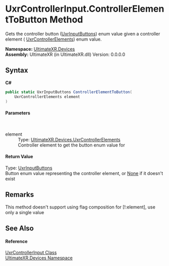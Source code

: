 # UxrControllerInput.ControllerElementToButton Method 
 

Gets the controller button (<a href="T_UltimateXR_Devices_UxrInputButtons">UxrInputButtons</a>) enum value given a controller element ( <a href="T_UltimateXR_Devices_UxrControllerElements">UxrControllerElements</a>) enum value.

**Namespace:**&nbsp;<a href="N_UltimateXR_Devices">UltimateXR.Devices</a><br />**Assembly:**&nbsp;UltimateXR (in UltimateXR.dll) Version: 0.0.0.0

## Syntax

**C#**<br />
``` C#
public static UxrInputButtons ControllerElementToButton(
	UxrControllerElements element
)
```


#### Parameters
&nbsp;<dl><dt>element</dt><dd>Type: <a href="T_UltimateXR_Devices_UxrControllerElements">UltimateXR.Devices.UxrControllerElements</a><br />Controller element to get the button enum value for</dd></dl>

#### Return Value
Type: <a href="T_UltimateXR_Devices_UxrInputButtons">UxrInputButtons</a><br />Button enum value representing the controller element, or <a href="T_UltimateXR_Devices_UxrInputButtons">None</a> if it doesn't exist

## Remarks
This method doesn't support using flag composition for [!:element], use only a single value

## See Also


#### Reference
<a href="T_UltimateXR_Devices_UxrControllerInput">UxrControllerInput Class</a><br /><a href="N_UltimateXR_Devices">UltimateXR.Devices Namespace</a><br />